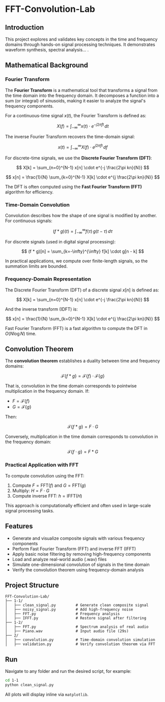 # FFT-Convolution-Lab

## Introduction

This project explores and validates key concepts in the time and frequency domains through hands-on signal processing techniques. It demonstrates waveform synthesis, spectral analysis... .

## Mathematical Background
### Fourier Transform

The **Fourier Transform** is a mathematical tool that transforms a signal from the time domain into the frequency domain. It decomposes a function into a sum (or integral) of sinusoids, making it easier to analyze the signal's frequency components.

For a continuous-time signal $x(t)$, the Fourier Transform is defined as:

$$
X(f) = \int_{-\infty}^{\infty} x(t) \cdot e^{-j 2\pi f t} \, dt
$$

The inverse Fourier Transform recovers the time-domain signal:

$$
x(t) = \int_{-\infty}^{\infty} X(f) \cdot e^{j 2\pi f t} \, df
$$

For discrete-time signals, we use the **Discrete Fourier Transform (DFT)**:

$$
X[k] = \sum_{n=0}^{N-1} x[n] \cdot e^{-j \frac{2\pi kn}{N}}
$$

$$
x[n] = \frac{1}{N} \sum_{k=0}^{N-1} X[k] \cdot e^{j \frac{2\pi kn}{N}}
$$

The DFT is often computed using the **Fast Fourier Transform (FFT)** algorithm for efficiency.

### Time-Domain Convolution

Convolution describes how the shape of one signal is modified by another. For continuous signals:

$$
(f * g)(t) = \int_{-\infty}^{\infty} f(\tau)\, g(t - \tau) \, d\tau
$$

For discrete signals (used in digital signal processing):

$$
(f * g)[n] = \sum_{k=-\infty}^{\infty} f[k] \cdot g[n - k]
$$

In practical applications, we compute over finite-length signals, so the summation limits are bounded.

### Frequency-Domain Representation

The Discrete Fourier Transform (DFT) of a discrete signal $x[n]$ is defined as:

$$
X[k] = \sum_{n=0}^{N-1} x[n] \cdot e^{-j \frac{2\pi kn}{N}}
$$

And the inverse transform (IDFT) is:

$$
x[n] = \frac{1}{N} \sum_{k=0}^{N-1} X[k] \cdot e^{j \frac{2\pi kn}{N}}
$$

Fast Fourier Transform (FFT) is a fast algorithm to compute the DFT in $O(N \log N)$ time.

## Convolution Theorem

The **convolution theorem** establishes a duality between time and frequency domains:

$$
\mathcal{F}\{f * g\} = \mathcal{F}\{f\} \cdot \mathcal{F}\{g\}
$$

That is, convolution in the time domain corresponds to pointwise multiplication in the frequency domain. If:

- $F = \mathcal{F}\{f\}$
- $G = \mathcal{F}\{g\}$

Then:

$$
\mathcal{F}\{f * g\} = F \cdot G
$$

Conversely, multiplication in the time domain corresponds to convolution in the frequency domain:

$$
\mathcal{F}\{f \cdot g\} = F * G
$$

### Practical Application with FFT

To compute convolution using the FFT:

1. Compute $F = \text{FFT}(f)$ and $G = \text{FFT}(g)$
2. Multiply: $H = F \cdot G$
3. Compute inverse FFT: $h = \text{IFFT}(H)$

This approach is computationally efficient and often used in large-scale signal processing tasks.


## Features

- Generate and visualize composite signals with various frequency components
- Perform Fast Fourier Transform (FFT) and inverse FFT (IFFT)
- Apply basic noise filtering by removing high-frequency components
- Load and analyze real-world audio (.wav) files
- Simulate one-dimensional convolution of signals in the time domain
- Verify the convolution theorem using frequency-domain analysis


##  Project Structure

```
FFT-Convolution-Lab/
├── 1-1/
│   ├── clean_signal.py         # Generate clean composite signal
│   ├── noisy_signal.py         # Add high-frequency noise
│   ├── FFT.py                  # Frequency analysis
│   ├── IFFT.py                 # Restore signal after filtering
├── 1-2/
│   ├── FFT.py                  # Spectrum analysis of real audio
│   ├── Piano.wav               # Input audio file (29s)
├── 2/
│   ├── convolution.py          # Time-domain convolution simulation
│   ├── validation.py           # Verify convolution theorem via FFT
```


##  Run

Navigate to any folder and run the desired script, for example:

```bash
cd 1-1
python clean_signal.py
```

All plots will display inline via `matplotlib`.


